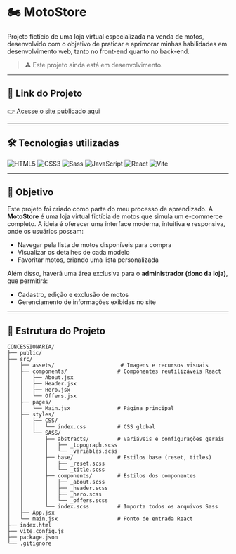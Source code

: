 # 🏍 MotoStore

Projeto fictício de uma loja virtual especializada na venda de motos, desenvolvido com o objetivo de praticar e aprimorar minhas habilidades em desenvolvimento web, tanto no front-end quanto no back-end.

> ⚠️ Este projeto ainda está em desenvolvimento.

---

## 🚀 Link do Projeto  
[👉 Acesse o site publicado aqui](https://seudominio.onrender.com/) <!-- Substitua pela URL real quando publicar -->

---

## 🛠 Tecnologias utilizadas

<p align="left">
  <img src="https://img.shields.io/badge/HTML5-E34F26?style=for-the-badge&logo=html5&logoColor=fff" alt="HTML5"/>
  <img src="https://img.shields.io/badge/CSS3-1572B6?style=for-the-badge&logo=css3&logoColor=fff" alt="CSS3"/>
  <img src="https://img.shields.io/badge/Sass-CC6699?style=for-the-badge&logo=sass&logoColor=fff" alt="Sass"/>
  <img src="https://img.shields.io/badge/JavaScript-F7DF1E?style=for-the-badge&logo=javascript&logoColor=000" alt="JavaScript"/>
  <img src="https://img.shields.io/badge/React-20232A?style=for-the-badge&logo=react&logoColor=61DAFB" alt="React"/>
  <img src="https://img.shields.io/badge/Vite-646CFF?style=for-the-badge&logo=vite&logoColor=fff" alt="Vite"/>
</p>

---

## 🎯 Objetivo

Este projeto foi criado como parte do meu processo de aprendizado. A **MotoStore** é uma loja virtual fictícia de motos que simula um e-commerce completo. A ideia é oferecer uma interface moderna, intuitiva e responsiva, onde os usuários possam:

- Navegar pela lista de motos disponíveis para compra  
- Visualizar os detalhes de cada modelo  
- Favoritar motos, criando uma lista personalizada  

Além disso, haverá uma área exclusiva para o **administrador (dono da loja)**, que permitirá:

- Cadastro, edição e exclusão de motos  
- Gerenciamento de informações exibidas no site  

---

## 📁 Estrutura do Projeto

```plaintext
CONCESSIONARIA/
├── public/
├── src/
│   ├── assets/                     # Imagens e recursos visuais
│   ├── components/                # Componentes reutilizáveis React
│   │   ├── About.jsx
│   │   ├── Header.jsx
│   │   ├── Hero.jsx
│   │   └── Offers.jsx
│   ├── pages/
│   │   └── Main.jsx               # Página principal
│   ├── styles/
│   │   ├── CSS/
│   │   │   └── index.css          # CSS global
│   │   └── SASS/
│   │       ├── abstracts/         # Variáveis e configurações gerais
│   │       │   ├── _topograph.scss
│   │       │   └── _variables.scss
│   │       ├── base/              # Estilos base (reset, titles)
│   │       │   ├── _reset.scss
│   │       │   └── _title.scss
│   │       ├── components/        # Estilos dos componentes
│   │       │   ├── _about.scss
│   │       │   ├── _header.scss
│   │       │   ├── _hero.scss
│   │       │   └── _offers.scss
│   │       └── index.scss         # Importa todos os arquivos Sass
│   ├── App.jsx
│   └── main.jsx                   # Ponto de entrada React
├── index.html
├── vite.config.js
├── package.json
└── .gitignore
